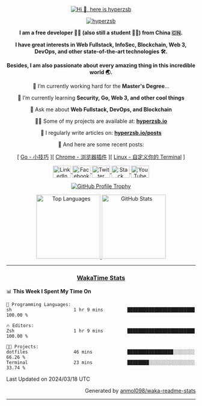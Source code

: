 <p align="center">
    <a href="https://github.com/DenverCoder1/readme-typing-svg">
        <img src="https://readme-typing-svg.herokuapp.com?font=Josefin+Sans&size=30&pause=5000&color=20C997&center=true&vCenter=true&width=500&lines=Hi+%F0%9F%91%8B%2C+here+is+hyperzsb" alt="Hi 👋, here is hyperzsb" title="Hi 👋, here is hyperzsb"/>
    </a>
</p>

<!--
<h1 align="center">
    <a href="https://github.com/leviarista/github-profile-header-generator">
        <img src="https://github.com/Hyperzsb/Hyperzsb/raw/master/images/github/Hyperzsb/github-header-image.png" alt="Hi 👋, here is hyperzsb" title="Hi 👋, here is hyperzsb" />
    </a>
</h1>
-->

<!--
<h1 align="center">
Hi 👋, here is hyperzsb
</h1>
-->

<p align="center">
    <a href="https://github.com/antonkomarev/github-profile-views-counter">
        <img src="https://komarev.com/ghpvc/?username=hyperzsb&label=Profile%20views&color=0e75b6&style=flat" alt="hyperzsb" />
    </a>
</p>

<b align="center">
    <p align="center">
        I am a free developer 👨‍💻 (also still a student 👨‍🎓) from China 🇨🇳.
    </p>
    <p align="center">
        I have great interests in Web Fullstack, InfoSec, Blockchain, Web 3, DevOps, and other state-of-the-art technologies 🛠.
    </p>
    <p align="center">
        Besides, I am also passionate about every amazing thing in this incredible world 🌏.
    </p>
</b>

<p align="center">
🔭 I’m currently working hard for the <b>Master's Degree</b>...
</p>

<p align="center">
🌱 I’m currently learning <b>Security, Go, Web 3, and other cool things</b>
</p>

<p align="center">
💬 Ask me about <b>Web Fullstack, DevOps, and Blockchain</b>
</p>

<p align="center">
👨‍💻 Some of my projects are available at: <a href="https://hyperzsb.io"><b>hyperzsb.io</b></a>
</p>

<p align="center">
📝 I regularly write articles on: <a href="https://hyperzsb.io/posts"><b>hyperzsb.io/posts</b></a>
</p>

<p align="center">
📎 And here are some recent posts:
</p>

<p align="center">
<!-- BLOG-POST-LIST:START --><span>[ <a href="https://hyperzsb.io/posts/go-tips/" title="Go - 小技巧">Go - 小技巧</a> ]</span><span>[ <a href="https://hyperzsb.io/posts/chrome-plugins/" title="Chrome - 浏览器插件">Chrome - 浏览器插件</a> ]</span><span>[ <a href="https://hyperzsb.io/posts/your-own-terminal/" title="Linux - 自定义你的 Terminal">Linux - 自定义你的 Terminal</a> ]</span><!-- BLOG-POST-LIST:END -->
</p>

<p align="center">
    <a href="https://www.linkedin.com/in/shaobo-zhang-584716252/">
        <img align="center" height="32" width="48" src="https://cdn.simpleicons.org/linkedin/" alt="LinkedIn" title="LinkedIn" />
    </a>
    <a href="https://facebook.com/hyperzsb">
        <img align="center" height="32" width="48" src="https://cdn.simpleicons.org/facebook" alt="Facebook" title="Facebook" />
    </a>
    <a href="https://twitter.com/hyperzsb">
        <img align="center" height="32" width="48" src="https://cdn.simpleicons.org/twitter" alt="Twitter" title="Twitter" />
    </a>
    <a href="https://stackoverflow.com/users/hyperzsb">
        <img align="center" height="32" width="48" src="https://cdn.simpleicons.org/stackoverflow" alt="Stack Overflow" title="Stack Overflow" />
    </a>
    <a href="https://www.youtube.com/channel/UCpFjl9dlLOTEa99rKV7trrQ">
        <img align="center" height="32" width="48" src="https://cdn.simpleicons.org/youtube" alt="YouTube" title="YouTube" />
    </a>
</p>

<p align="center">
    <a href="https://github.com/ryo-ma/github-profile-trophy">
        <img src="https://github-profile-trophy.vercel.app/?username=hyperzsb&theme=onedark&no-bg=true&no-frame=true&column=3&title=MultiLanguage,Commits,Issues" alt="GitHub Profile Trophy" title="GitHub Profile Trophy"/>
    </a>
</p>

<p align="center">
    <a href="https://github.com/anuraghazra/github-readme-stats">
        <img src="https://github-readme-stats.vercel.app/api/top-langs/?username=Hyperzsb&layout=compact&theme=onedark&bg_color=22272e00&hide_border=true&langs_count=8&disable_animations=true" alt="Top Languages" title="Top Languages" height="170"/>
    </a>
    <a href="https://github.com/anuraghazra/github-readme-stats">
        <img src="https://github-readme-stats.vercel.app/api?username=Hyperzsb&show_icons=true&theme=onedark&bg_color=22272e00&hide_border=true&hide_rank=true&include_all_commits=true&custom_title=Hyperzsb's+GitHub+Stats&disable_animations=true" alt="GitHub Stats" title="GitHub Stats" height="170"/>
    </a>
</p>

<!--
<p align="center">
    <a href="https://github.com/DenverCoder1/readme-typing-svg">
        <img src="https://readme-typing-svg.herokuapp.com?font=Josefin+Sans&size=30&color=DEE2E6&center=true&width=800&lines=Never+compromise%2C+not+even+in+the+face+of+Armageddon." alt="Never compromise, not even in the face of Armageddon." title="Never compromise, not even in the face of Armageddon."/>
    </a>
</p>
-->

<hr />

<h3 align="center">
    <a href="https://wakatime.com/">
        WakaTime Stats
    </a>
</h3>

<!--START_SECTION:waka-->
📊 **This Week I Spent My Time On** 

```text
💬 Programming Languages: 
sh                       1 hr 9 mins         █████████████████████████   100.00 % 

🔥 Editors: 
Zsh                      1 hr 9 mins         █████████████████████████   100.00 % 

🐱‍💻 Projects: 
dotfiles                 46 mins             █████████████████░░░░░░░░   66.26 % 
Terminal                 23 mins             ████████░░░░░░░░░░░░░░░░░   33.74 % 
```


 Last Updated on 2024/03/18 UTC
<!--END_SECTION:waka-->

<p align="right">
    Generated by <a href="https://github.com/anmol098/waka-readme-stats">anmol098/waka-readme-stats</a>
</p>

<hr />
